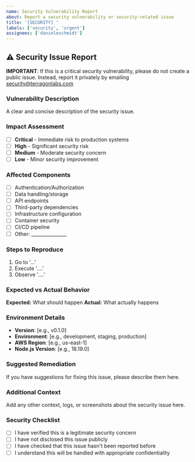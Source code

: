 ```yaml
---
name: Security Vulnerability Report
about: Report a security vulnerability or security-related issue
title: '[SECURITY] '
labels: ['security', 'urgent']
assignees: ['danieleschmidt']
---
```


## ⚠️ Security Issue Report

**IMPORTANT**: If this is a critical security vulnerability, please do not create a public issue. Instead, report it privately by emailing security@terragonlabs.com

### Vulnerability Description
A clear and concise description of the security issue.

### Impact Assessment
- [ ] **Critical** - Immediate risk to production systems
- [ ] **High** - Significant security risk
- [ ] **Medium** - Moderate security concern
- [ ] **Low** - Minor security improvement

### Affected Components
- [ ] Authentication/Authorization
- [ ] Data handling/storage
- [ ] API endpoints
- [ ] Third-party dependencies
- [ ] Infrastructure configuration
- [ ] Container security
- [ ] CI/CD pipeline
- [ ] Other: _______________

### Steps to Reproduce
1. Go to '...'
2. Execute '....'
3. Observe '....'

### Expected vs Actual Behavior
**Expected:** What should happen
**Actual:** What actually happens

### Environment Details
- **Version**: [e.g., v0.1.0]
- **Environment**: [e.g., development, staging, production]
- **AWS Region**: [e.g., us-east-1]
- **Node.js Version**: [e.g., 18.19.0]

### Suggested Remediation
If you have suggestions for fixing this issue, please describe them here.

### Additional Context
Add any other context, logs, or screenshots about the security issue here.

### Security Checklist
- [ ] I have verified this is a legitimate security concern
- [ ] I have not disclosed this issue publicly
- [ ] I have checked that this issue hasn't been reported before
- [ ] I understand this will be handled with appropriate confidentiality